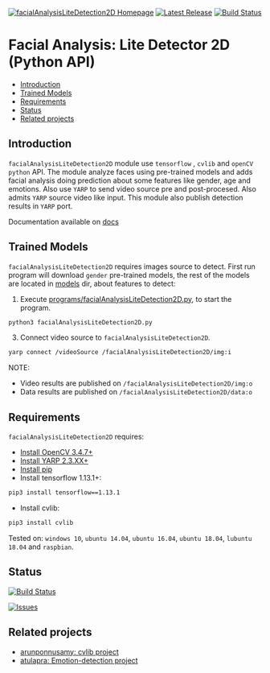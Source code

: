 [![facialAnalysisLiteDetection2D Homepage](https://img.shields.io/badge/facialAnalysisLiteDetection2D-develop-orange.svg)](https://github.com/davidvelascogarcia/facialAnalysisLiteDetection2D/tree/develop/programs) [![Latest Release](https://img.shields.io/github/tag/davidvelascogarcia/facialAnalysisLiteDetection2D.svg?label=Latest%20Release)](https://github.com/davidvelascogarcia/facialAnalysisLiteDetection2D/tags) [![Build Status](https://travis-ci.org/davidvelascogarcia/facialAnalysisLiteDetection2D.svg?branch=develop)](https://travis-ci.org/davidvelascogarcia/facialAnalysisLiteDetection2D)

# Facial Analysis: Lite Detector 2D (Python API)

- [Introduction](#introduction)
- [Trained Models](#trained-models)
- [Requirements](#requirements)
- [Status](#status)
- [Related projects](#related-projects)


## Introduction

`facialAnalysisLiteDetection2D` module use `tensorflow` , `cvlib` and `openCV` `python` API. The module analyze faces using pre-trained models and adds facial analysis doing prediction about some features like gender, age and emotions. Also use `YARP` to send video source pre and post-procesed. Also admits `YARP` source video like input. This module also publish detection results in `YARP` port.

Documentation available on [docs](https://davidvelascogarcia.github.io/facialAnalysisLiteDetection2D)


## Trained Models

`facialAnalysisLiteDetection2D` requires images source to detect. First run program will download `gender` pre-trained models, the rest of the models are located in [models](./models) dir, about features to detect:

1. Execute [programs/facialAnalysisLiteDetection2D.py](./programs), to start the program.
```python
python3 facialAnalysisLiteDetection2D.py
```
3. Connect video source to `facialAnalysisLiteDetection2D`.
```bash
yarp connect /videoSource /facialAnalysisLiteDetection2D/img:i
```

NOTE:

- Video results are published on `/facialAnalysisLiteDetection2D/img:o`
- Data results are published on `/facialAnalysisLiteDetection2D/data:o`

## Requirements

`facialAnalysisLiteDetection2D` requires:

* [Install OpenCV 3.4.7+](https://github.com/roboticslab-uc3m/installation-guides/blob/master/install-opencv.md)
* [Install YARP 2.3.XX+](https://github.com/roboticslab-uc3m/installation-guides/blob/master/install-yarp.md)
* [Install pip](https://github.com/roboticslab-uc3m/installation-guides/blob/master/install-pip.md)
* Install tensorflow 1.13.1+:
```bash
pip3 install tensorflow==1.13.1
```
* Install cvlib:
```bash
pip3 install cvlib
```

Tested on: `windows 10`, `ubuntu 14.04`, `ubuntu 16.04`, `ubuntu 18.04`, `lubuntu 18.04` and `raspbian`.


## Status

[![Build Status](https://travis-ci.org/davidvelascogarcia/facialAnalysisLiteDetection2D.svg?branch=develop)](https://travis-ci.org/davidvelascogarcia/facialAnalysisLiteDetection2D)

[![Issues](https://img.shields.io/github/issues/davidvelascogarcia/facialAnalysisLiteDetection2D.svg?label=Issues)](https://github.com/davidvelascogarcia/facialAnalysisLiteDetection2D/issues)

## Related projects

* [arunponnusamy: cvlib project](https://github.com/arunponnusamy/cvlib)
* [atulapra: Emotion-detection project](https://github.com/atulapra/Emotion-detection)


